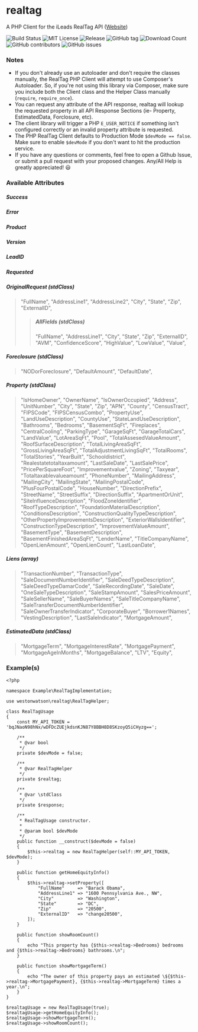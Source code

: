 # realtag
A PHP Client for the iLeads RealTag API ([Website](https://www.realtag.com/))

![Build Status](https://travis-ci.org/westonwatson/realtag.svg?branch=master)
![MIT License](https://img.shields.io/github/license/westonwatson/realtag.svg)
![Release](https://img.shields.io/github/release/westonwatson/realtag.svg)
![GitHub tag](https://img.shields.io/github/tag/westonwatson/realtag.svg)
![Download Count](https://img.shields.io/github/downloads/westonwatson/realtag/total.svg)
![GitHub contributors](https://img.shields.io/github/contributors/westonwatson/realtag.svg)
![GitHub issues](https://img.shields.io/github/issues/westonwatson/realtag.svg)

### Notes
* If you don't already use an autoloader and don't require the classes manually, the RealTag PHP Client will attempt to use Composer's Autoloader. So, if you're not using this library via Composer, make sure you include both the Client class and the Helper Class manually (`require`, `require_once`).
* You can request any attribute of the API response, realtag will lookup the requested property in all API Response Sections (ie- Property, EstimatedData, Forclosure, etc).
* The client library will trigger a PHP `E_USER_NOTICE` if something isn't configured correctly or an invalid property attribute is requested.
* The PHP RealTag Client defaults to Production Mode `$devMode == false`. Make sure to enable `$devMode` if you don't want to hit the production service.
* If you have any questions or comments, feel free to open a Github Issue, or submit a pull request with your proposed changes. Any/All Help is greatly appreciated! 😃 

### Available Attributes

##### Success
##### Error
##### Product
##### Version
##### LeadID
##### Requested

##### OriginalRequest (stdClass)
> "FullName",
"AddressLine1",
"AddressLine2",
"City",
"State",
"Zip",
"ExternalID",
>>##### AllFields (stdClass)
>> "FullName",
"AddressLine1",
"City",
"State",
"Zip",
"ExternalID",
"AVM",
"ConfidenceScore",
"HighValue",
"LowValue",
"Value",

##### Foreclosure (stdClass)
> "NODorForeclosure",
"DefaultAmount",
"DefaultDate",

##### Property (stdClass)
> "IsHomeOwner",
"OwnerName",
"IsOwnerOccupied",
"Address",
"UnitNumber",
"City",
"State",
"Zip",
"APN",
"County",
"CensusTract",
"FIPSCode",
"FIPSCensusCombo",
"PropertyUse",
"LandUseDescription",
"CountyUse",
"StateLandUseDescription",
"Bathrooms",
"Bedrooms",
"BasementSqFt",
"Fireplaces",
"CentralCooling",
"ParkingType",
"GarageSqFt",
"GarageTotalCars",
"LandValue",
"LotAreaSqFt",
"Pool",
"TotalAssesedValueAmount",
"RoofSurfaceDescription",
"TotalLivingAreaSqFt",
"GrossLivingAreaSqFt",
"TotalAdjustmentLivingSqFt",
"TotalRooms",
"TotalStories",
"YearBuilt",
"Schooldistrict",
"Realestatetotaltaxamount",
"LastSaleDate",
"LastSalePrice",
"PricePerSquareFoot",
"Improvementvalue",
"Zoning",
"Taxyear",
"Totaltaxablevalueamount",
"PhoneNumber",
"MailingAddress",
"MailingCity",
"MailingState",
"MailingPostalCode",
"PlusFourPostalCode",
"HouseNumber",
"DirectionPrefix",
"StreetName",
"StreetSuffix",
"DirectionSuffix",
"ApartmentOrUnit",
"SiteInfluenceDescription",
"FloodZoneIdentifier",
"RoofTypeDescription",
"FoundationMaterialDescription",
"ConditionsDescription",
"ConstructionQualityTypeDescription",
"OtherPropertyImprovementsDescription",
"ExteriorWallsIdentifier",
"ConstructionTypeDescription",
"ImprovementValueAmount",
"BasementType",
"BasementDescription",
"BasementFinishedAreaSqFt",
"LenderName",
"TitleCompanyName",
"OpenLienAmount",
"OpenLienCount",
"LastLoanDate",

##### Liens (array)

> "TransactionNumber",
"TransactionType",
"SaleDocumentNumberIdentifier",
"SaleDeedTypeDescription",
"SaleDeedTypeDamarCode",
"SaleRecordingDate",
"SaleDate",
"OneSaleTypeDescription",
"SaleStampAmount",
"SalesPriceAmount",
"SaleSellerName",
"SaleBuyerNames",
"SaleTitleCompanyName",
"SaleTransferDocumentNumberIdentifier",
"SaleOwnerTransferIndicator",
"CorporateBuyer",
"Borrower1Names",
"VestingDescription",
"LastSaleIndicator",
"MortgageAmount",

##### EstimatedData (stdClass)
> "MortgageTerm",
"MortgageInterestRate",
"MortgagePayment",
"MortgageAgeInMonths",
"MortgageBalance",
"LTV",
"Equity",


### Example(s)

```
<?php

namespace Example\RealTagImplementation;

use westonwatson\realtag\RealTagHelper;

class RealTagUsage
{
    const MY_API_TOKEN = 'bqJNaoN98hNx/wDFDcZUEjkdsnKJN87Y8BBH8D8SKzoyQ5iCHyzg==';

    /**
     * @var bool
     */
    private $devMode = false;

    /**
     * @var RealTagHelper
     */
    private $realtag;

    /**
     * @var \stdClass
     */
    private $response;

    /**
     * RealTagUsage constructor.
     *
     * @param bool $devMode
     */
    public function __construct($devMode = false)
    {
        $this->realtag = new RealTagHelper(self::MY_API_TOKEN, $devMode);
    }

    public function getHomeEquityInfo()
    {
        $this->realtag->setProperty([
            "FullName"     => "Barack Obama",
            "AddressLine1" => "1600 Pennsylvania Ave., NW",
            "City"         => "Washington",
            "State"        => "DC",
            "Zip"          => "20500",
            "ExternalID"   => "change20500",
        ]);
    }

    public function showRoomCount()
    {
        echo "This property has {$this->realtag->Bedrooms} bedrooms and {$this->realtag->Bedrooms} bathrooms.\n";
    }

    public function showMortgageTerm()
    {
        echo "The owner of this property pays an estimated \${$this->realtag->MortgagePayment}, {$this->realtag->MortgageTerm} times a year.\n";
    }
}

$realtagUsage = new RealTagUsage(true);
$realtagUsage->getHomeEquityInfo();
$realtagUsage->showMortgageTerm();
$realtagUsage->showRoomCount();
```


